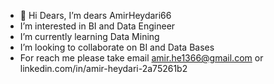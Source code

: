 - 👋 Hi Dears, I’m dears AmirHeydari66
- I’m interested in BI and Data Engineer
- I’m currently learning Data Mining
- I’m looking to collaborate on BI and Data Bases
- For reach me please take email amir.he1366@gmail.com or linkedin.com/in/amir-heydari-2a75261b2

<!---
AmirHeydari66/AmirHeydari66 is a ✨ special ✨ repository because its `README.md` (this file) appears on your GitHub profile.
You can click the Preview link to take a look at your changes.
--->
